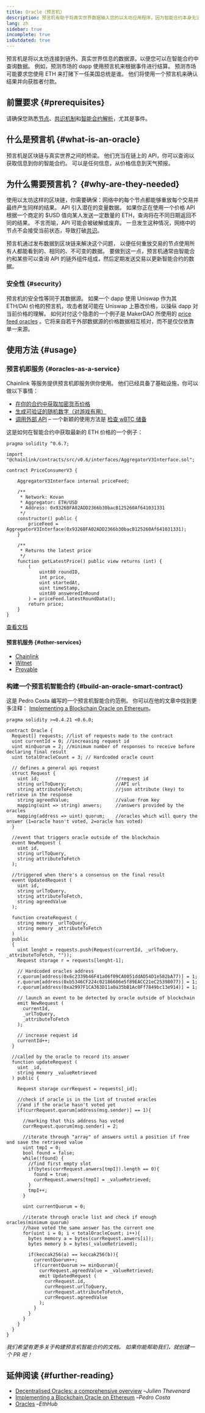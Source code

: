 ```yaml
---
title: Oracle（预言机）
description: 预言机有助于将真实世界数据输入您的以太坊应用程序，因为智能合约本身无法查询真实世界的数据。
lang: zh
sidebar: true
incomplete: true
isOutdated: true
---
```


预言机是将以太坊连接到链外、真实世界信息的数据源，以便您可以在智能合约中查询数据。 例如，预测市场的 dapp 使用预言机来根据事件进行结算。 预测市场可能要求您使用 ETH 来打赌下一任美国总统是谁。 他们将使用一个预言机来确认结果并向获胜者付款。

## 前置要求 {#prerequisites}

请确保您熟悉[节点](/developers/docs/nodes-and-clients/)、[共识机制](/developers/docs/consensus-mechanisms/)和[智能合约解析](/developers/docs/smart-contracts/anatomy/)，尤其是事件。

## 什么是预言机 {#what-is-an-oracle}

预言机是区块链与真实世界之间的桥梁。 他们充当在链上的 API，你可以查询以获取信息到你的智能合约。 可以是任何信息，从价格信息到天气预报。

## 为什么需要预言机？ {#why-are-they-needed}

使用以太坊这样的区块链，你需要确保：网络中的每个节点都能够重放每个交易并最终产生同样的结果。 API 引入潜在的变量数据。 如果你正在使用一个价格 API 根据一个商定的 $USD 值向某人发送一定数量的 ETH，查询将在不同日期返回不同的结果。 不言而喻，API 可能会被破解或废弃。 一旦发生这种情况，网络中的节点不会接受当前状态，导致打破[共识](/developers/docs/consensus-mechanisms/)。

预言机通过发布数据到区块链来解决这个问题， 以便任何重放交易的节点使用所有人都能看到的、相同的、不可变的数据。 要做到这一点，预言机通常由智能合约和某些可以查询 API 的链外组件组成，然后定期发送交易以更新智能合约的数据。

### 安全性 {#security}

预言机的安全性等同于其数据源。 如果一个 dapp 使用 Uniswap 作为其 ETH/DAI 价格的预言机，攻击者就可能在 Uniswap 上篡改价格，以操纵 dapp 对当前价格的理解。 如何对付这个隐患的一个例子是 MakerDAO 所使用的 [price feed oracles](https://developer.makerdao.com/feeds/) 。它将来自若干外部数据源的价格数据相互核对，而不是仅仅依靠单一来源。

## 使用方法 {#usage}

### 预言机即服务 {#oracles-as-a-service}

Chainlink 等服务提供预言机即服务供你使用。 他们已经具备了基础设施，你可以做以下事情：

- [在你的合约中获取加密货币价格](https://chain.link/solutions/defi)
- [生成可验证的随机数字（对游戏有用）](https://chain.link/solutions/chainlink-vrf)
- [调用外部 API](https://docs.chain.link/docs/request-and-receive-data) – 一个新颖的使用方法是 [检查 wBTC 储备](https://cointelegraph.com/news/1b-in-wrapped-bitcoin-now-being-audited-using-chainlink-s-proof-of-reserve)

这是如何在智能合约中获取最新的 ETH 价格的一个例子：

```solidity
pragma solidity ^0.6.7;

import "@chainlink/contracts/src/v0.6/interfaces/AggregatorV3Interface.sol";

contract PriceConsumerV3 {

    AggregatorV3Interface internal priceFeed;

    /**
     * Network: Kovan
     * Aggregator: ETH/USD
     * Address: 0x9326BFA02ADD2366b30bacB125260Af641031331
     */
    constructor() public {
        priceFeed = AggregatorV3Interface(0x9326BFA02ADD2366b30bacB125260Af641031331);
    }

    /**
     * Returns the latest price
     */
    function getLatestPrice() public view returns (int) {
        (
            uint80 roundID,
            int price,
            uint startedAt,
            uint timeStamp,
            uint80 answeredInRound
        ) = priceFeed.latestRoundData();
        return price;
    }
}
```

[查看文档](https://docs.chain.link/docs/get-the-latest-price)

#### 预言机服务 {#other-services}

- [Chainlink](https://chain.link/)
- [Witnet](https://witnet.io/)
- [Provable](https://provable.xyz/)

### 构建一个预言机智能合约 {#build-an-oracle-smart-contract}

这是 Pedro Costa 编写的一个预言机智能合约范例。 你可以在他的文章中找到更多注释： [Implementing a Blockchain Oracle on Ethereum](https://medium.com/@pedrodc/implementing-a-blockchain-oracle-on-ethereum-cedc7e26b49e)。

```solidity
pragma solidity >=0.4.21 <0.6.0;

contract Oracle {
  Request[] requests; //list of requests made to the contract
  uint currentId = 0; //increasing request id
  uint minQuorum = 2; //minimum number of responses to receive before declaring final result
  uint totalOracleCount = 3; // Hardcoded oracle count

  // defines a general api request
  struct Request {
    uint id;                            //request id
    string urlToQuery;                  //API url
    string attributeToFetch;            //json attribute (key) to retrieve in the response
    string agreedValue;                 //value from key
    mapping(uint => string) anwers;     //answers provided by the oracles
    mapping(address => uint) quorum;    //oracles which will query the answer (1=oracle hasn't voted, 2=oracle has voted)
  }

  //event that triggers oracle outside of the blockchain
  event NewRequest (
    uint id,
    string urlToQuery,
    string attributeToFetch
  );

  //triggered when there's a consensus on the final result
  event UpdatedRequest (
    uint id,
    string urlToQuery,
    string attributeToFetch,
    string agreedValue
  );

  function createRequest (
    string memory _urlToQuery,
    string memory _attributeToFetch
  )
  public
  {
    uint lenght = requests.push(Request(currentId, _urlToQuery, _attributeToFetch, ""));
    Request storage r = requests[lenght-1];

    // Hardcoded oracles address
    r.quorum[address(0x6c2339b46F41a06f09CA0051ddAD54D1e582bA77)] = 1;
    r.quorum[address(0xb5346CF224c02186606e5f89EACC21eC25398077)] = 1;
    r.quorum[address(0xa2997F1CA363D11a0a35bB1Ac0Ff7849bc13e914)] = 1;

    // launch an event to be detected by oracle outside of blockchain
    emit NewRequest (
      currentId,
      _urlToQuery,
      _attributeToFetch
    );

    // increase request id
    currentId++;
  }

  //called by the oracle to record its answer
  function updateRequest (
    uint _id,
    string memory _valueRetrieved
  ) public {

    Request storage currRequest = requests[_id];

    //check if oracle is in the list of trusted oracles
    //and if the oracle hasn't voted yet
    if(currRequest.quorum[address(msg.sender)] == 1){

      //marking that this address has voted
      currRequest.quorum[msg.sender] = 2;

      //iterate through "array" of answers until a position if free and save the retrieved value
      uint tmpI = 0;
      bool found = false;
      while(!found) {
        //find first empty slot
        if(bytes(currRequest.anwers[tmpI]).length == 0){
          found = true;
          currRequest.anwers[tmpI] = _valueRetrieved;
        }
        tmpI++;
      }

      uint currentQuorum = 0;

      //iterate through oracle list and check if enough oracles(minimum quorum)
      //have voted the same answer has the current one
      for(uint i = 0; i < totalOracleCount; i++){
        bytes memory a = bytes(currRequest.anwers[i]);
        bytes memory b = bytes(_valueRetrieved);

        if(keccak256(a) == keccak256(b)){
          currentQuorum++;
          if(currentQuorum >= minQuorum){
            currRequest.agreedValue = _valueRetrieved;
            emit UpdatedRequest (
              currRequest.id,
              currRequest.urlToQuery,
              currRequest.attributeToFetch,
              currRequest.agreedValue
            );
          }
        }
      }
    }
  }
}
```

_我们希望有更多关于构建预言机智能合约的文档。 如果你能帮助我们，就创建一个 PR 吧！_

## 延伸阅读 {#further-reading}

- [Decentralised Oracles: a comprehensive overview](https://medium.com/fabric-ventures/decentralised-oracles-a-comprehensive-overview-d3168b9a8841) –_Julien Thevenard_
- [Implementing a Blockchain Oracle on Ethereum](https://medium.com/@pedrodc/implementing-a-blockchain-oracle-on-ethereum-cedc7e26b49e) –_Pedro Costa_
- [Oracles](https://docs.ethhub.io/built-on-ethereum/oracles/what-are-oracles/) –_EthHub_
